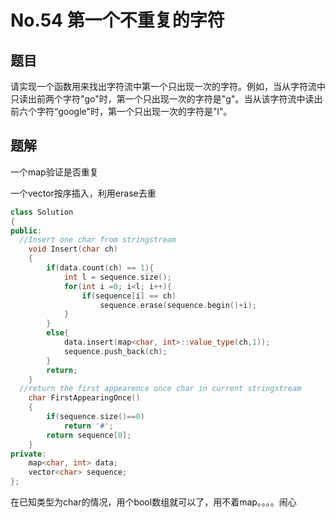 # No.54 第一个不重复的字符

## 题目

请实现一个函数用来找出字符流中第一个只出现一次的字符。例如，当从字符流中只读出前两个字符"go"时，第一个只出现一次的字符是"g"。当从该字符流中读出前六个字符“google"时，第一个只出现一次的字符是"l"。 

## 题解

一个map验证是否重复

一个vector按序插入，利用erase去重

```c++
class Solution
{
public:
  //Insert one char from stringstream
    void Insert(char ch)
    {
        if(data.count(ch) == 1){
            int l = sequence.size();
            for(int i =0; i<l; i++){
                if(sequence[i] == ch)
                    sequence.erase(sequence.begin()+i);
            }
        }
        else{
            data.insert(map<char, int>::value_type(ch,1));
            sequence.push_back(ch);
        }
        return;
    }
  //return the first appearence once char in current stringstream
    char FirstAppearingOnce()
    {
        if(sequence.size()==0)
            return '#';
        return sequence[0];
    }
private:
    map<char, int> data;
    vector<char> sequence;
};
```

在已知类型为char的情况，用个bool数组就可以了，用不着map。。。。闹心